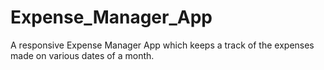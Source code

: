 # Expense_Manager_App
A responsive Expense Manager App which keeps a track of the expenses made on various dates of a month.
